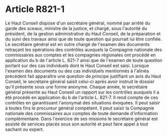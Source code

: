 # Article R821-1

Le Haut Conseil dispose d'un secrétaire général, nommé par arrêté du garde des sceaux, ministre de la justice, et chargé, sous l'autorité du président, de la gestion administrative du Haut Conseil, de la préparation et du suivi des travaux ainsi que de toute question qui pourrait lui être confiée.   Le secrétaire général est en outre chargé de l'examen des documents retraçant les opérations des contrôles auxquels la Compagnie nationale des commissaires aux comptes et les compagnies régionales ont procédé en application du b de l'article L. 821-7 ainsi que de l'examen de toute question portant sur des cas individuels dont le Haut Conseil est saisi.   Lorsque l'examen des documents ou des cas individuels mentionnés à l'alinéa précédent fait apparaître une question de principe justifiant un avis du Haut Conseil, le secrétaire général saisit celui-ci après avoir instruit le dossier qu'il présente sous une forme anonyme.   Chaque année, le secrétaire général présente au Haut Conseil un rapport sur les contrôles auxquels il a été procédé en application du b de l'article L. 821-7. Il rend compte de ces contrôles en garantissant l'anonymat des situations évoquées.   Il peut saisir à toutes fins le procureur général compétent. Il peut saisir la Compagnie nationale des commissaires aux comptes de toute demande d'information complémentaire.   Dans l'exercice de ses missions le secrétaire général est assisté de services placés sous son autorité et peut faire appel à tout sachant ou expert.